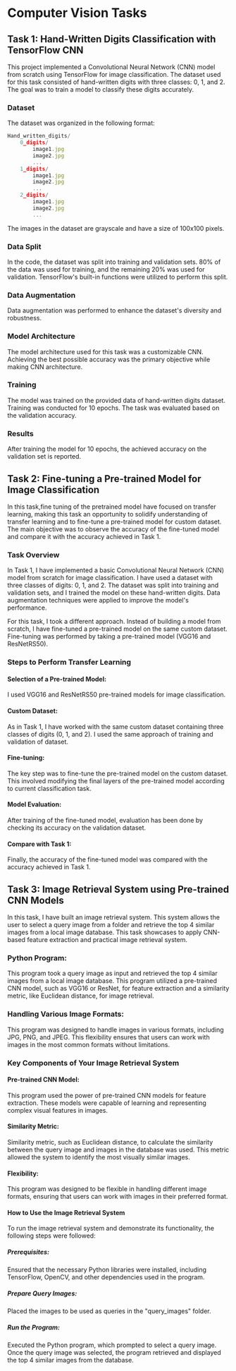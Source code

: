 # Computer Vision Tasks

## Task 1: Hand-Written Digits Classification with TensorFlow CNN
This project implemented a Convolutional Neural Network (CNN) model from scratch using TensorFlow for image classification. The dataset used for this task consisted of hand-written digits with three classes: 0, 1, and 2. The goal was to train a model to classify these digits accurately.

### Dataset
The dataset was organized in the following format:

```javascript
Hand_written_digits/
    0_digits/
        image1.jpg
        image2.jpg
        ...
    1_digits/
        image1.jpg
        image2.jpg
        ...
    2_digits/
        image1.jpg
        image2.jpg
        ...
```
The images in the dataset are grayscale and have a size of 100x100 pixels.

### Data Split
In the code, the dataset was split into training and validation sets. 80% of the data was used for training, and the remaining 20% was used for validation. TensorFlow's built-in functions were utilized to perform this split.

### Data Augmentation
Data augmentation was performed to enhance the dataset's diversity and robustness.

### Model Architecture
The model architecture used for this task was a customizable CNN. Achieving the best possible accuracy was the primary objective while making CNN architecture.

### Training
The model was trained on the provided data of hand-written digits dataset. Training was conducted for 10 epochs. The task was evaluated based on the validation accuracy.

### Results
After training the model for 10 epochs, the achieved accuracy on the validation set is reported. 


## Task 2: Fine-tuning a Pre-trained Model for Image Classification
In this task,fine tuning of the pretrained model have focused on transfer learning, making this task an opportunity to solidify understanding of transfer learning and to fine-tune a pre-trained model for custom dataset. The main objective was to observe the accuracy of the fine-tuned model and compare it with the accuracy achieved in Task 1.

### Task Overview
In Task 1, I have implemented a basic Convolutional Neural Network (CNN) model from scratch for image classification. I have used a dataset with three classes of digits: 0, 1, and 2. The dataset was split into training and validation sets, and I trained the model on these hand-written digits. Data augmentation techniques were applied to improve the model's performance.

For this task, I took a different approach. Instead of building a model from scratch, I have fine-tuned a pre-trained model on the same custom dataset. Fine-tuning was performed by taking a pre-trained model (VGG16 and ResNetRS50).

### Steps to Perform Transfer Learning
#### Selection of a Pre-trained Model: 
I used VGG16 and ResNetRS50 pre-trained models for image classification. 

#### Custom Dataset: 
As in Task 1, I have worked with the same custom dataset containing three classes of digits (0, 1, and 2). I used the same approach of training and validation of dataset.

#### Fine-tuning: 
The key step was to fine-tune the pre-trained model on the custom dataset. This involved modifying the final layers of the pre-trained model according to current classification task.

#### Model Evaluation: 
After training of the fine-tuned model, evaluation has been done by checking its accuracy on the validation dataset.

#### Compare with Task 1: 
Finally, the accuracy of the fine-tuned model was compared with the accuracy achieved in Task 1.

## Task 3: Image Retrieval System using Pre-trained CNN Models
In this task, I have built an image retrieval system. This system allows the user to select a query image from a folder and retrieve the top 4 similar images from a local image database. This task showcases to apply CNN-based feature extraction and practical image retrieval system.

### Python Program: 
This program took a query image as input and retrieved the top 4 similar images from a local image database. This program utilized a pre-trained CNN model, such as VGG16 or ResNet, for feature extraction and a similarity metric, like Euclidean distance, for image retrieval.

### Handling Various Image Formats: 
This program was designed to handle images in various formats, including JPG, PNG, and JPEG. This flexibility ensures that users can work with images in the most common formats without limitations.

### Key Components of Your Image Retrieval System
#### Pre-trained CNN Model: 
This program used the power of pre-trained CNN models for feature extraction. These models were capable of learning and representing complex visual features in images.

#### Similarity Metric: 
Similarity metric, such as Euclidean distance, to calculate the similarity between the query image and images in the database was used. This metric allowed the system to identify the most visually similar images.

#### Flexibility:  
This program was designed to be flexible in handling different image formats, ensuring that users can work with images in their preferred format.

#### How to Use the Image Retrieval System
To run the image retrieval system and demonstrate its functionality, the following steps were followed:

##### Prerequisites: 
Ensured that the necessary Python libraries were installed, including TensorFlow, OpenCV, and other dependencies used in the program.

##### Prepare Query Images: 
Placed the images to be used as queries in the "query_images" folder.

##### Run the Program: 
Executed the Python program, which prompted to select a query image. Once the query image was selected, the program retrieved and displayed the top 4 similar images from the database.
